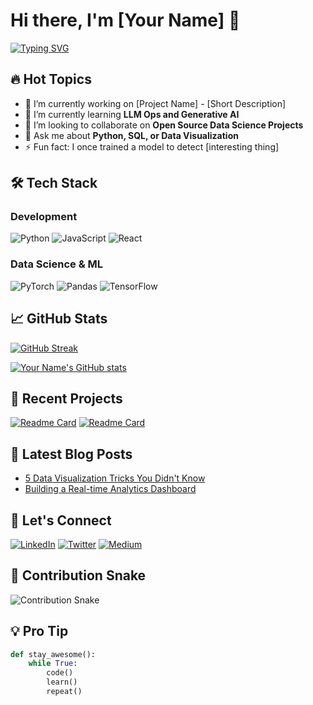 # Hi there, I'm [Your Name] 👋

[![Typing SVG](https://readme-typing-svg.herokuapp.com?font=Fira+Code&pause=1000&color=00F72E&width=435&lines=Full-Stack+Developer;Data+Science+Enthusiast;Open-Source+Contributor;Tech+Writer)](https://git.io/typing-svg)

## 🔥 Hot Topics
- 🔭 I’m currently working on [Project Name] - [Short Description]
- 🌱 I’m currently learning **LLM Ops and Generative AI**
- 👯 I’m looking to collaborate on **Open Source Data Science Projects**
- 💬 Ask me about **Python, SQL, or Data Visualization**
- ⚡ Fun fact: I once trained a model to detect [interesting thing]

## 🛠️ Tech Stack

### Development
![Python](https://img.shields.io/badge/Python-3776AB?style=for-the-badge&logo=python&logoColor=white)
![JavaScript](https://img.shields.io/badge/JavaScript-F7DF1E?style=for-the-badge&logo=javascript&logoColor=black)
![React](https://img.shields.io/badge/React-20232A?style=for-the-badge&logo=react&logoColor=61DAFB)

### Data Science & ML
![PyTorch](https://img.shields.io/badge/PyTorch-EE4C2C?style=for-the-badge&logo=pytorch&logoColor=white)
![Pandas](https://img.shields.io/badge/Pandas-150458?style=for-the-badge&logo=pandas&logoColor=white)
![TensorFlow](https://img.shields.io/badge/TensorFlow-FF6F00?style=for-the-badge&logo=tensorflow&logoColor=white)

## 📈 GitHub Stats

[![GitHub Streak](https://streak-stats.demolab.com?user=yourusername&theme=dark)](https://git.io/streak-stats)

[![Your Name's GitHub stats](https://github-readme-stats.vercel.app/api?username=yourusername&show_icons=true&theme=radical)](https://github.com/yourusername)

## 🚀 Recent Projects

[![Readme Card](https://github-readme-stats.vercel.app/api/pin/?username=yourusername&repo=your-repo&theme=dark)](https://github.com/yourusername/your-repo)
[![Readme Card](https://github-readme-stats.vercel.app/api/pin/?username=yourusername&repo=another-repo&theme=dark)](https://github.com/yourusername/another-repo)

## 📝 Latest Blog Posts
<!-- BLOG-POST-LIST:START -->
- [5 Data Visualization Tricks You Didn't Know](https://yourblog.com/post1)
- [Building a Real-time Analytics Dashboard](https://yourblog.com/post2)
<!-- BLOG-POST-LIST:END -->

## 🤝 Let's Connect

[![LinkedIn](https://img.shields.io/badge/LinkedIn-0077B5?style=for-the-badge&logo=linkedin&logoColor=white)](https://linkedin.com/in/yourprofile)
[![Twitter](https://img.shields.io/badge/Twitter-1DA1F2?style=for-the-badge&logo=twitter&logoColor=white)](https://twitter.com/yourhandle)
[![Medium](https://img.shields.io/badge/Medium-12100E?style=for-the-badge&logo=medium&logoColor=white)](https://medium.com/@yourhandle)

## 🎯 Contribution Snake

![Contribution Snake](https://raw.githubusercontent.com/yourusername/yourusername/output/github-contribution-grid-snake.svg)

## 💡 Pro Tip
```python
def stay_awesome():
    while True:
        code()
        learn()
        repeat()
